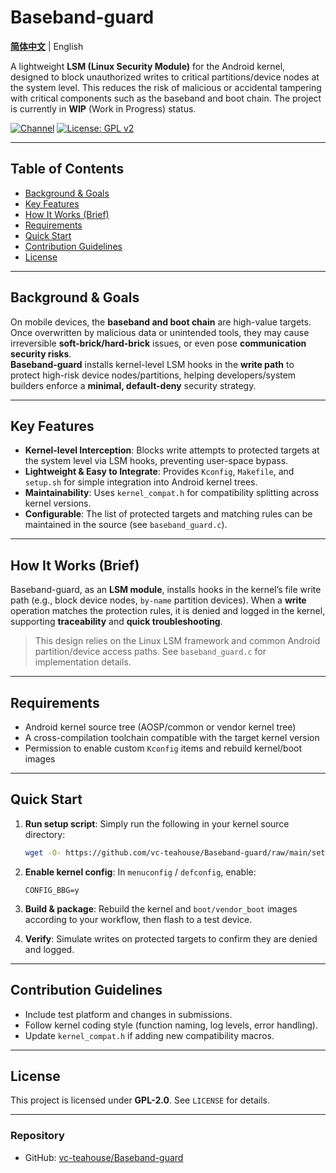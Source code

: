 # Baseband-guard

**[简体中文](README.md)** | English<br>

A lightweight **LSM (Linux Security Module)** for the Android kernel, designed to block unauthorized writes to critical partitions/device nodes at the system level. This reduces the risk of malicious or accidental tampering with critical components such as the baseband and boot chain. The project is currently in **WIP** (Work in Progress) status.

[![Channel](https://img.shields.io/badge/Follow-Telegram-blue.svg?logo=telegram)](https://t.me/Baseband_guard)
[![License: GPL v2](https://img.shields.io/badge/License-GPL%20v2-orange.svg?logo=gnu)](https://www.gnu.org/licenses/old-licenses/gpl-2.0.en.html)

---

## Table of Contents

- [Background & Goals](#background--goals)
- [Key Features](#key-features)
- [How It Works (Brief)](#how-it-works-brief)
- [Requirements](#requirements)
- [Quick Start](#quick-start)
- [Contribution Guidelines](#contribution-guidelines)
- [License](#license)

---

## Background & Goals

On mobile devices, the **baseband and boot chain** are high-value targets. Once overwritten by malicious data or unintended tools, they may cause irreversible **soft-brick/hard-brick** issues, or even pose **communication security risks**.  
**Baseband-guard** installs kernel-level LSM hooks in the **write path** to protect high-risk device nodes/partitions, helping developers/system builders enforce a **minimal, default-deny** security strategy.

---

## Key Features

- **Kernel-level Interception**: Blocks write attempts to protected targets at the system level via LSM hooks, preventing user-space bypass.  
- **Lightweight & Easy to Integrate**: Provides `Kconfig`, `Makefile`, and `setup.sh` for simple integration into Android kernel trees.  
- **Maintainability**: Uses `kernel_compat.h` for compatibility splitting across kernel versions.  
- **Configurable**: The list of protected targets and matching rules can be maintained in the source (see `baseband_guard.c`).  

---

## How It Works (Brief)

Baseband-guard, as an **LSM module**, installs hooks in the kernel’s file write path (e.g., block device nodes, `by-name` partition devices). When a **write** operation matches the protection rules, it is denied and logged in the kernel, supporting **traceability** and **quick troubleshooting**.

> This design relies on the Linux LSM framework and common Android partition/device access paths. See `baseband_guard.c` for implementation details.

---

## Requirements

- Android kernel source tree (AOSP/common or vendor kernel tree)  
- A cross-compilation toolchain compatible with the target kernel version  
- Permission to enable custom `Kconfig` items and rebuild kernel/boot images  

---

## Quick Start

1. **Run setup script**: Simply run the following in your kernel source directory:  
   ```bash
   wget -O- https://github.com/vc-teahouse/Baseband-guard/raw/main/setup.sh | bash
   ```

2. **Enable kernel config**: In `menuconfig` / `defconfig`, enable:  
   ```text
   CONFIG_BBG=y
   ```

3. **Build & package**: Rebuild the kernel and `boot/vendor_boot` images according to your workflow, then flash to a test device.

4. **Verify**: Simulate writes on protected targets to confirm they are denied and logged.

---

## Contribution Guidelines

- Include test platform and changes in submissions.  
- Follow kernel coding style (function naming, log levels, error handling).  
- Update `kernel_compat.h` if adding new compatibility macros.  

---

## License

This project is licensed under **GPL-2.0**. See `LICENSE` for details.  

---

### Repository

- GitHub: [vc-teahouse/Baseband-guard](https://github.com/vc-teahouse/Baseband-guard)
